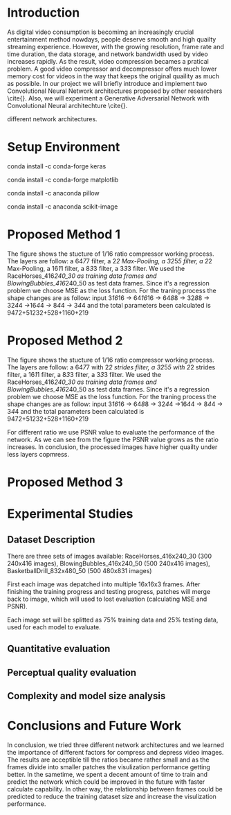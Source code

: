# Introduction
As digital video consumption is becomimg an increasingly crucial entertainment method nowdays, people deserve smooth and high quailty streaming experience. However, with the growing resolution, frame rate and time duration, the data storage, and network bandwidth used by video increases rapidly. As the result, video compression becames a pratical problem. A good video compressor and decompressor offers much lower memory cost for videos in the way that keeps the original quaility as much as possible. In our project we will briefly introduce and implement two Convolutional Neural Network architectures proposed by other researchers \cite{}. Also, we will experiment a Generative Adversarial Network with Convolutional Neural architechture \cite{}. 


different network architectures.

# Setup Environment
conda install -c conda-forge keras

conda install -c conda-forge matplotlib

conda install -c anaconda pillow

conda install -c anaconda scikit-image

# Proposed Method 1

The figure shows the stucture of 1/16 ratio compressor working process. The layers are follow: a 64*7*7 filter, a 2*2 Max-Pooling, a 32*5*5 filter, a 2*2 Max-Pooling, a 16*1*1 filter, a 8*3*3 filter, a 3*3*3 filter. We used the RaceHorses_416*240_30 as training data frames and BlowingBubbles_416*240_50 as test data frames. Since it's a regression problem we choose MSE as the loss function. 
For the traning process the shape changes are as follow: input 3*16*16 -> 64*16*16 -> 64*8*8 -> 32*8*8 -> 32*4*4 ->16*4*4 -> 8*4*4 -> 3*4*4 and the total parameters been calculated is 9472+51232+528+1160+219

# Proposed Method 2

The figure shows the stucture of 1/16 ratio compressor working process. The layers are follow: a 64*7*7 with 2*2 strides filter, a 32*5*5 with 2*2 strides filter, a 16*1*1 filter, a 8*3*3 filter, a 3*3*3 filter. We used the RaceHorses_416*240_30 as training data frames and BlowingBubbles_416*240_50 as test data frames. Since it's a regression problem we choose MSE as the loss function. 
For the traning process the shape changes are as follow: input 3*16*16 -> 64*8*8 -> 32*4*4 ->16*4*4 -> 8*4*4 -> 3*4*4 and the total parameters been calculated is 9472+51232+528+1160+219

For different ratio we use PSNR value to evaluate the performance of the network. As we can see from the figure the PSNR value grows as the ratio increases. In conclusion, the processed images have higher quailty under less layers copmress.

# Proposed Method 3



# Experimental Studies 
## Dataset Description
There are three sets of images available: RaceHorses_416x240_30 (300 240x416 images), BlowingBubbles_416x240_50 (500 240x416 images), BasketballDrill_832x480_50 (500 480x831 images)

First each image was depatched into multiple 16x16x3 frames. After finishing the training progress and testing progress, patches will merge back to image, which will used to lost evaluation (calculating MSE and PSNR). 

Each image set will be splitted as 75% training data and 25% testing data, used for each model to evaluate. 

## Quantitative evaluation

## Perceptual quality evaluation

## Complexity and model size analysis

# Conclusions and Future Work
In conclusion, we tried three different network architectures and we learned the importance of different factors for compress and depress video images. The results are acceptible till the ratios became rather small and as the frames divide into smaller patches the visulization performance getting better. In the sametime, we spent a decent amount of time to train and predict the network which could be improved in the future with faster calculate capability. In other way, the relationship between frames could be predicted to reduce the training dataset size and increase the visulization performance.
